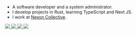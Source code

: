 - A software developer and a system administrator.
- I develop projects in Rust, learning TypeScript and Next JS.
- I work at [Nexon Collective](https://github.com/NexonCollective).

<div class="badges">
    <a href="https://github.com/kostya-zero/dotfiles">
        <img src="https://img.shields.io/badge/Dotfiles-202020?style=flat-square&logo=neovim&logoColor=white&colorA=202020&colorB=202020">
    </a>
    <a href="https://t.me/@kostya_zero">
        <img src="https://img.shields.io/badge/Telegram-202020?style=flat-square&logo=telegram&logoColor=white&colorA=202020&colorB=202020">
    </a>
    <a href="https://github.com/kostya-zero">
        <img src="https://img.shields.io/badge/GitHub-202020?style=flat-square&logo=github&logoColor=white&colorA=202020&colorB=202020">
    </a>
    <a href="https://wakatime.com/@c0a0d402-e6a6-432a-93b8-6247146fc847">
        <img src="https://wakatime.com/badge/user/c0a0d402-e6a6-432a-93b8-6247146fc847.svg?style=flat-square">
    </a>
</div>
